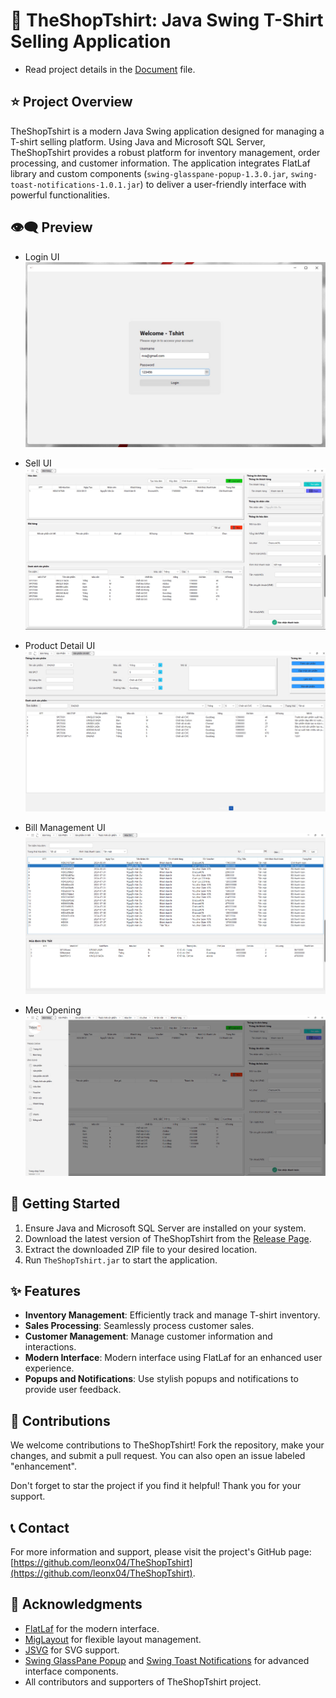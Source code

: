 # 🛒 TheShopTshirt: Java Swing T-Shirt Selling Application
- Read project details in the [Document](Document.txt) file.

## ⭐ Project Overview

TheShopTshirt is a modern Java Swing application designed for managing a T-shirt selling platform. Using Java and Microsoft SQL Server, TheShopTshirt provides a robust platform for inventory management, order processing, and customer information. The application integrates FlatLaf library and custom components (`swing-glasspane-popup-1.3.0.jar`, `swing-toast-notifications-1.0.1.jar`) to deliver a user-friendly interface with powerful functionalities.

## 👁️‍🗨️ Preview
- Login UI
![login UI](https://github.com/leonx04/TheShopTshirt/blob/main/TheShopTshirt/images/UI_Login.jpg)

- Sell UI
![Sell UI](https://github.com/leonx04/TheShopTshirt/blob/main/TheShopTshirt/images/UI_Sell.jpg)
- Product Detail UI
![Product Detail UI](https://github.com/leonx04/TheShopTshirt/blob/main/TheShopTshirt/images/Ui_Product_Detail.jpg)
- Bill Management UI
![Bill Management UI](https://github.com/leonx04/TheShopTshirt/blob/main/TheShopTshirt/images/UI_Bill.jpg)
- Meu Opening 
![Meu Opening  UI](https://github.com/leonx04/TheShopTshirt/blob/main/TheShopTshirt/images/menuopen.jpg)


## 🚀 Getting Started

1. Ensure Java and Microsoft SQL Server are installed on your system.
2. Download the latest version of TheShopTshirt from the [Release Page](../../a:/TheShopTshirt/dist).
3. Extract the downloaded ZIP file to your desired location.
4. Run `TheShopTshirt.jar` to start the application.

## ✨ Features

- **Inventory Management**: Efficiently track and manage T-shirt inventory.
- **Sales Processing**: Seamlessly process customer sales.
- **Customer Management**: Manage customer information and interactions.
- **Modern Interface**: Modern interface using FlatLaf for an enhanced user experience.
- **Popups and Notifications**: Use stylish popups and notifications to provide user feedback.

## 🤝 Contributions

We welcome contributions to TheShopTshirt! Fork the repository, make your changes, and submit a pull request. You can also open an issue labeled "enhancement".

Don't forget to star the project if you find it helpful! Thank you for your support.

## 📞 Contact

For more information and support, please visit the project's GitHub page: [https://github.com/leonx04/TheShopTshirt](https://github.com/leonx04/TheShopTshirt).

## 🙏 Acknowledgments

- [FlatLaf](https://www.formdev.com/flatlaf/) for the modern interface.
- [MigLayout](http://www.miglayout.com/) for flexible layout management.
- [JSVG](https://xmlgraphics.apache.org/batik/) for SVG support.
- [Swing GlassPane Popup](../../a:/TheShopTshirt/library/swing-glasspane-popup-1.3.0.jar) and [Swing Toast Notifications](../../a:/TheShopTshirt/library/swing-toast-notifications-1.0.1.jar) for advanced interface components.
- All contributors and supporters of TheShopTshirt project.
